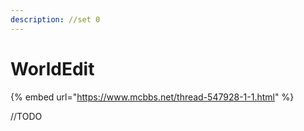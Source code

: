 ```yaml
---
description: //set 0
---
```


# WorldEdit

{% embed url="https://www.mcbbs.net/thread-547928-1-1.html" %}



//TODO

